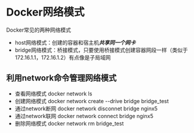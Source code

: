 # Docker网络模式
Docker常见的两种网络模式
- host网络模式：创建的容器和宿主机***共享同一个网卡***
- bridge网络模式：桥接模式，只要使用桥接模式创建容器网段一样（类似于172.16.1.1，172.16.1.2）有点像是子局域网

## 利用network命令管理网络模式
- 查看网络模式
docker network ls
- 创建网络模式
docker network create --drive bridge bridge_test
- 通过network断网
docker network disconnet bridge nginx5
- 通过network联网
docker network connect bridge nginx5
- 删除网络模式
docker network rm bridge_test